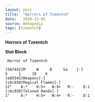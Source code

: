 ```yaml
---
layout: post
title:  "Horrors of Tzeentch"
date:   2020-12-05
source: Wahapedia
tags: [tzeentch]
---
```


**Horrors of Tzeentch**

**Stat Block**
```
 Horror of Tzeentch
```

```
[56f442]M     W     B     Sa    [-]
5     1     10    6     
[e85545]Weapons[-]
[c6c930]Magical Flames[-]
12"    A:*    H:5+   W:4+   R:-    D:1   
[c6c930]Taloned Hands[-]
1"     A:*    H:5+   W:4+   R:-    D:1   
```


